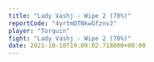 ```yaml
---
title: "Lady Vashj - Wipe 2 (70%)"
reportCode: "4yrtmDTNkwGfznvJ"
player: "Torquin"
fight: "Lady Vashj - Wipe 2 (70%)"
date: 2021-10-10T19:09:02.718000+00:00
---
```

